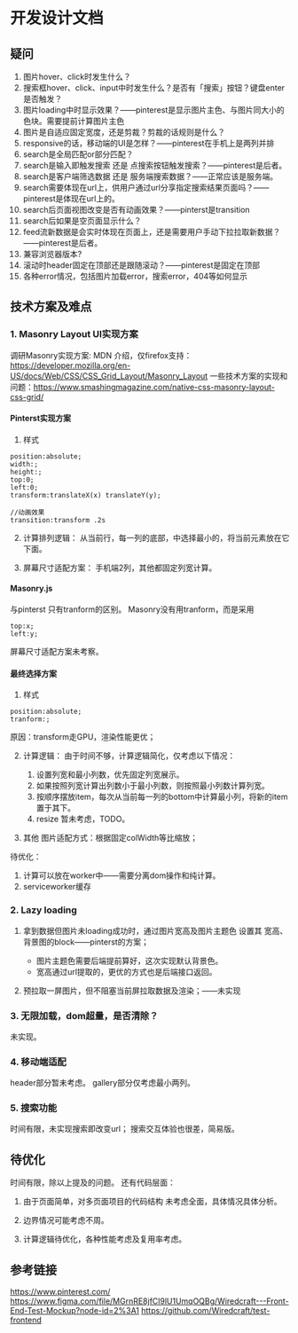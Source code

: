 # 开发设计文档

## 疑问

1. 图片hover、click时发生什么？
2. 搜索框hover、click、input中时发生什么？是否有「搜索」按钮？键盘enter是否触发？
3. 图片loading中时显示效果？——pinterest是显示图片主色、与图片同大小的色块。需要提前计算图片主色
4. 图片是自适应固定宽度，还是剪裁？剪裁的话规则是什么？
5. responsive的话，移动端的UI是怎样？——pinterest在手机上是两列并排
6. search是全局匹配or部分匹配？
7. search是输入即触发搜索 还是 点搜索按钮触发搜索？——pinterest是后者。
8. search是客户端筛选数据 还是 服务端搜索数据？——正常应该是服务端。
9. search需要体现在url上，供用户通过url分享指定搜索结果页面吗？——pinterest是体现在url上的。
10. search后页面视图改变是否有动画效果？——pinterst是transition
11. search后如果是空页面显示什么？
12. feed流新数据是会实时体现在页面上，还是需要用户手动下拉拉取新数据？——pinterest是后者。
13. 兼容浏览器版本?
14. 滚动时header固定在顶部还是跟随滚动？——pinterest是固定在顶部
15. 各种error情况，包括图片加载error，搜索error，404等如何显示

## 技术方案及难点

### 1. Masonry Layout UI实现方案

调研Masonry实现方案:
MDN 介绍，仅firefox支持：<https://developer.mozilla.org/en-US/docs/Web/CSS/CSS_Grid_Layout/Masonry_Layout>
一些技术方案的实现和问题：<https://www.smashingmagazine.com/native-css-masonry-layout-css-grid/>

#### Pinterst实现方案

1. 样式

```
position:absolute;
width:;
height:;
top:0;
left:0;
transform:translateX(x) translateY(y);

//动画效果
transition:transform .2s
```

2. 计算排列逻辑：
从当前行，每一列的底部，中选择最小的，将当前元素放在它下面。

3. 屏幕尺寸适配方案：
手机端2列，其他都固定列宽计算。

#### Masonry.js

与pinterst 只有tranform的区别。
Masonry没有用tranform，而是采用

```
top:x;
left:y;
```

屏幕尺寸适配方案未考察。

#### 最终选择方案

1. 样式

```
position:absolute;
tranform:;
```

原因：transform走GPU，渲染性能更优；

2. 计算逻辑：
由于时间不够，计算逻辑简化，仅考虑以下情况：

   1. 设置列宽和最小列数，优先固定列宽展示。
   2. 如果按照列宽计算出列数小于最小列数，则按照最小列数计算列宽。
   3. 按顺序摆放item，每次从当前每一列的bottom中计算最小列，将新的item置于其下。
   4. resize 暂未考虑，TODO。

3. 其他
图片适配方式：根据固定colWidth等比缩放；

待优化：

1. 计算可以放在worker中——需要分离dom操作和纯计算。
2. serviceworker缓存

### 2. Lazy loading

1. 拿到数据但图片未loading成功时，通过图片宽高及图片主题色 设置其 宽高、背景图的block——pinterst的方案；

    + 图片主题色需要后端提前算好，这次实现默认背景色。
    + 宽高通过url提取的，更优的方式也是后端接口返回。

2. 预拉取一屏图片，但不阻塞当前屏拉取数据及渲染；——未实现

### 3. 无限加载，dom超量，是否清除？

未实现。

### 4. 移动端适配

header部分暂未考虑。
gallery部分仅考虑最小两列。

### 5. 搜索功能

时间有限，未实现搜索即改变url；
搜索交互体验也很差，简易版。

## 待优化

时间有限，除以上提及的问题。
还有代码层面：

1. 由于页面简单，对多页面项目的代码结构 未考虑全面，具体情况具体分析。

2. 边界情况可能考虑不周。

3. 计算逻辑待优化，各种性能考虑及复用率考虑。

## 参考链接

<https://www.pinterest.com/>
<https://www.figma.com/file/MGrnRE8jfCl9lU1UmqOQBg/Wiredcraft---Front-End-Test-Mockup?node-id=2%3A1>
<https://github.com/Wiredcraft/test-frontend>
